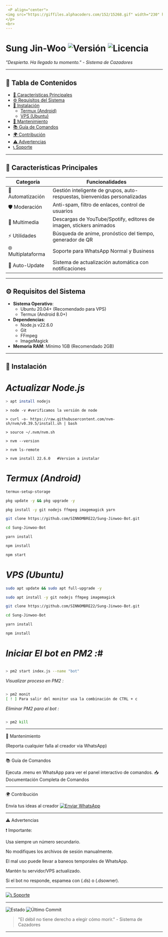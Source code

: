 ```yaml
---
 <P align="center">
<img src="https://giffiles.alphacoders.com/152/15268.gif" width="230" height="230"/>
</p>
<br>
---
```


#  Sung Jin-Woo <img src="https://img.shields.io/badge/Version-2.0.0-blue" alt="Versión"> <img src="https://img.shields.io/badge/Licencia-MIT-green" alt="Licencia">

*"Despierta. Ha llegado tu momento." - Sistema de Cazadores*

---

## 📌 Tabla de Contenidos
- [🌟 Características Principales](#caracteristicas-principales)
- [⚙️ Requisitos del Sistema](#requisitos-del-sistema)
- [🚀 Instalación](#instalacion)
  - [Termux (Android)](#termux-android)
  - [VPS (Ubuntu)](#vps-ubuntu)
- [🔧 Mantenimiento](#mantenimiento)
- [📚 Guía de Comandos](#guia-de-comandos)
- [🌍 Contribución](#contribucion)
- [⚠️ Advertencias](#advertencias)
- [📞 Soporte](#soporte)

---

## <a id="caracteristicas-principales"></a>🌟 Características Principales

| Categoría           | Funcionalidades                                                                 |
|---------------------|---------------------------------------------------------------------------------|
| 🤖 Automatización   | Gestión inteligente de grupos, auto-respuestas, bienvenidas personalizadas      |
| 🛡️ Moderación      | Anti-spam, filtro de enlaces, control de usuarios                                |
| 🎨 Multimedia       | Descargas de YouTube/Spotify, editores de imagen, stickers animados              |
| ⚡ Utilidades       | Búsqueda de anime, pronóstico del tiempo, generador de QR                        |
| 🌐 Multiplataforma  | Soporte para WhatsApp Normal y Business                                          |
| 🔄 Auto-Update      | Sistema de actualización automática con notificaciones                         |

---

## <a id="requisitos-del-sistema"></a>⚙️ Requisitos del Sistema

- **Sistema Operativo**: 
  - Ubuntu 20.04+ (Recomendado para VPS)
  - Termux (Android 8.0+)
- **Dependencias**:
  - Node.js v22.6.0
  - Git
  - FFmpeg
  - ImageMagick
- **Memoria RAM**: Mínimo 1GB (Recomendado 2GB)

---
## <a id="instalacion"></a>🚀 Instalación

# *<a id="instalar node.js"></a>Actualizar Node.js*


```bash
> apt install nodejs
```
```
> node -v #verificamos la versión de node
```
```
> curl -o- https://raw.githubusercontent.com/nvm-sh/nvm/v0.39.5/install.sh | bash
```
```
> source ~/.nvm/nvm.sh
```
```
> nvm --version
```
```
> nvm ls-remote
```
```
> nvm install 22.6.0   #Version a instalar
```

# *<a id="termux-android"></a>Termux (Android)*
```bash
termux-setup-storage
```
```bash
pkg update -y && pkg upgrade -y
```
```bash
pkg install -y git nodejs ffmpeg imagemagick yarn
```
```bash
git clone https://github.com/SINNOMBRE22/Sung-Jinwoo-Bot.git
```
```bash
cd Sung-Jinwoo-Bot
```
```bash
yarn install
```
```bash
npm install
```
```bash
npm start
```
# *<a id="vps-ubuntu"></a>VPS (Ubuntu)*
```bash
sudo apt update && sudo apt full-upgrade -y
```
```bash
sudo apt install -y git nodejs ffmpeg imagemagick
```
```bash
git clone https://github.com/SINNOMBRE22/Sung-Jinwoo-Bot.git
```
```bash
cd Sung-Jinwoo-Bot
```
```bash
yarn install
```
```bash
npm install
```

# *Iniciar El bot en PM2 :*#
```bash 

> pm2 start index.js --name "bot"

```
*Visualizar proceso en PM2 :*

```bash 

> pm2 monit
[ ! ] Para salir del monitor usa la combinación de CTRL + c
```

*Eliminar PM2 para el bot :*

```bash

> pm2 kill
```
---

<a id="mantenimiento"></a>🔧 Mantenimiento

(Reporta cualquier falla al creador via WhatsApp)


---

<a id="guia-de-comandos"></a>📚 Guía de Comandos

Ejecuta .menu en WhatsApp para ver el panel interactivo de comandos.
📥 Documentación Completa de Comandos


---

<a id="contribucion"></a>🌍 Contribución

Envia tus ideas al creador
[![Enviar WhatsApp](https://img.shields.io/badge/Enviar%20WhatsApp-25D366?style=for-the-badge&logo=whatsapp&logoColor=white)](https://wa.me/message/BSE4ZCEPY7ZOP1)



---

<a id="advertencias"></a>⚠️ Advertencias

❗ Importante:

Usa siempre un número secundario.

No modifiques los archivos de sesión manualmente.

El mal uso puede llevar a baneos temporales de WhatsApp.

Mantén tu servidor/VPS actualizado.

Si el bot no responde, espamea con (.ds) o (.dsowner).



---

<a id="soporte"></a> [![📞 Soporte](https://img.shields.io/badge/%20Soporte-25D366?style=for-the-badge&logo=whatsapp&logoColor=white)](https://wa.me/message/BSE4ZCEPY7ZOP1)



---

<img src="https://img.shields.io/badge/STATUS-EN%20DESARROLLO-success" alt="Estado"> <img src="https://img.shields.io/github/last-commit/SINNOMBRE22/Sung-Jinwoo-Bot" alt="Último Commit">

> "El débil no tiene derecho a elegir cómo morir." - Sistema de Cazadores



---
